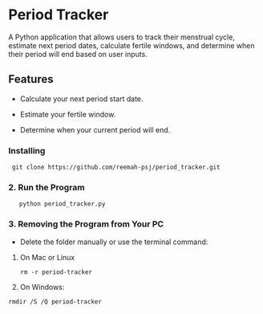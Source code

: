 # Period Tracker

A Python application that allows users to track their menstrual cycle, estimate next period dates, calculate fertile windows, and determine when their period will end based on user inputs.


## Features

- Calculate your next period start date.
  
- Estimate your fertile window.
  
- Determine when your current period will end.


### Installing

   ```
    git clone https://github.com/reemah-psj/period_tracker.git
   ```


### 2. Run the Program

  ```
     python period_tracker.py
   ```

### 3. Removing the Program from Your PC

- Delete the folder manually or use the terminal command:

1. On Mac or Linux
   
    ```
    rm -r period-tracker
    ```

2. On Windows:

```
rmdir /S /Q period-tracker
```
